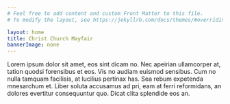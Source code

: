 ```yaml
---
# Feel free to add content and custom Front Matter to this file.
# To modify the layout, see https://jekyllrb.com/docs/themes/#overriding-theme-defaults

layout: home
title: Christ Church Mayfair
bannerImage: none
---
```

Lorem ipsum dolor sit amet, eos sint dicam no. Nec apeirian ullamcorper at, tation quodsi forensibus et eos. Vis no audiam euismod sensibus. Cum no nulla tamquam facilisis, at lucilius pertinax has. Sea rebum expetenda mnesarchum et. Liber soluta accusamus ad pri, eam at ferri reformidans, an dolores evertitur consequuntur quo. Dicat clita splendide eos an.
